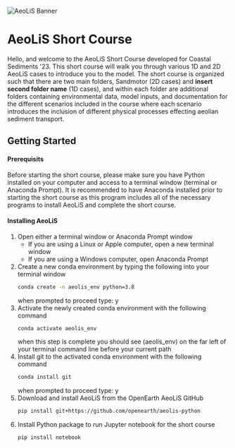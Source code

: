 ![AeoLiS Banner](https://github.com/openearth/aeolis-shortcourse/tree/main/Sandmotot/notebooks/logo.png)

# AeoLiS Short Course

Hello, and welcome to the AeoLiS Short Course developed for Coastal Sediments '23. This short course will walk you through various 1D and 2D AeoLiS cases to introduce you to the model. 
The short course is organized such that there are two main folders, Sandmotor (2D cases) and **insert second folder name** (1D cases), and within each folder are additional folders containing environmental data, model inputs, and documentation for the different
scenarios included in the course where each scenario introduces the inclusion of different physical processes effecting aeolian sediment transport.



## Getting Started

#### Prerequisits

Before starting the short course, please make sure you have Python installed on your computer and access to a terminal window (terminal or Anaconda Prompt). 
It is recommended to have Anaconda installed prior to starting the short course as this program includes all of the necessary programs to install AeoLiS and complete the short course. 

#### Installing AeoLiS

1. Open either a terminal window or Anaconda Prompt window
   - If you are using a Linux or Apple computer, open a new terminal window
   - If you are using a Windows computer, open Anaconda Prompt 
2. Create a new conda environment by typing the following into your terminal window
   ```sh
   conda create -n aeolis_env python=3.8
   ```
   when prompted to proceed type: y
3. Activate the newly created conda environment with the following command
   ```sh
   conda activate aeolis_env
   ```
   when this step is complete you should see (aeolis_env) on the far left of your terminal command line before your current path
4. Install git to the activated conda environment with the following command
   ```sh
   conda install git
   ```
   when prompted to proceed type: y
5. Download and install AeoLiS from the OpenEarth AeoLiS GitHub
   ```sh
   pip install git+https://github.com/openearth/aeolis-python
   ```
6. Install Python package to run Jupyter notebook for the short course
   ```sh
   pip install notebook
   ```
